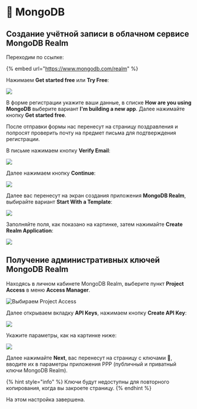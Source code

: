 # 🔑 MongoDB

## Создание учётной записи в облачном сервисе MongoDB Realm <a href="mongodb-realm" id="mongodb-realm"></a>

Переходим по ссылке:

{% embed url="https://www.mongodb.com/realm" %}

Нажимаем **Get started free** или **Try Free**:

![](<../.gitbook/assets/image (286).png>)

В форме регистрации укажите ваши данные, в списке **How are you using MongoDB** выберите вариант **I'm building a new app**. Далее нажимайте кнопку **Get started free**.

После отправки формы нас перенесут на страницу поздравления и попросят проверить почту на предмет письма для подтверждения регистрации.

В письме нажимаем кнопку **Verify Email**:

![](<../.gitbook/assets/image (316).png>)

Далее нажимаем кнопку **Continue**:

![](<../.gitbook/assets/image (199).png>)

Далее вас перенесут на экран создания приложения **MongoDB Realm**, выбирайте вариант **Start With a Template**:

![](../.gitbook/assets/Mongo1.png)

Заполняйте поля, как показано на картинке, затем нажимайте **Create Realm Application**:

![](../.gitbook/assets/Mongo2.png)

## Получение административных ключей MongoDB Realm

Находясь в личном кабинете MongoDB Realm, выберите пункт **Project Access** в меню **Access Manager**.

![Выбираем Project Access](<../.gitbook/assets/image (315).png>)

Далее открываем вкладку **API Keys**, нажимаем кнопку **Create API Key**:

![](<../.gitbook/assets/image (140).png>)

Укажите параметры, как на картинке ниже:

![](<../.gitbook/assets/image (194).png>)

Далее нажимайте **Next**, вас перенесут на страницу с ключами 🔑, вводите их в параметры приложения PPP (публичный и приватный ключи MongoDB Realm).

{% hint style="info" %}
Ключи будут недоступны для повторного копирования, когда вы закроете страницу.
{% endhint %}

На этом настройка завершена.
